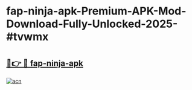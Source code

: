 # fap-ninja-apk-Premium-APK-Mod-Download-Fully-Unlocked-2025-#tvwmx

# <h2><a href="https://bedroomkl.my?title=fap-ninja-apk&ref=1AP">🔗👉 🔴 fap-ninja-apk</a></h2>

[![acn](https://github.com/user-attachments/assets/0f9c940e-d8b0-45ae-aac7-cd30a18b3e1c)](https://bedroomkl.my?title=fap-ninja-apk&ref=1AP)

